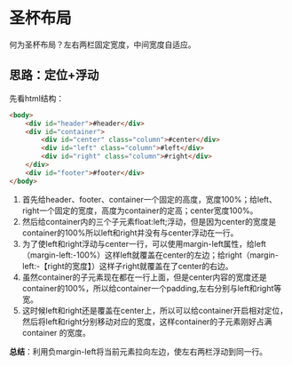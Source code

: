 # 圣杯布局

何为圣杯布局？左右两栏固定宽度，中间宽度自适应。

## 思路：定位+浮动

先看html结构：

```html
<body>
    <div id="header">#header</div>
    <div id="container">
        <div id="center" class="column">#center</div>
        <div id="left" class="column">#left</div>
        <div id="right" class="column">#right</div>
    </div>
    <div id="footer">#footer</div>
</body>
```

1. 首先给header、footer、container一个固定的高度，宽度100%；给left、right一个固定的宽度，高度为container的定高；center宽度100%。
2. 然后给container内的三个子元素float:left;浮动，但是因为center的宽度是container的100%所以left和right并没有与center浮动在一行。
3. 为了使left和right浮动与center一行，可以使用margin-left属性，给left（margin-left:-100%）这样left就覆盖在center的左边；给right（margin-left:-【right的宽度】）这样子right就覆盖在了center的右边。
4. 虽然container的子元素现在都在一行上面，但是center内容的宽度还是container的100%，所以给container一个padding,左右分别与left和right等宽。
5. 这时候left和right还是覆盖在center上，所以可以给container开启相对定位，然后将left和right分别移动对应的宽度，这样container的子元素刚好占满container 的宽度。

**总结**：利用负margin-left将当前元素拉向左边，使左右两栏浮动到同一行。

